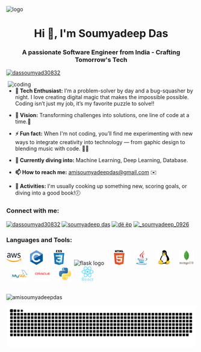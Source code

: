 ![logo](https://64.media.tumblr.com/cca4f06484b447c0687f0325af5b38c9/428a8db1dc8ae92f-87/s1280x1920/7c751558b1d93e15c2d885cff2162ddb95059b8d.gif)
<h1 align="center">Hi 👋, I'm Soumyadeep Das</h1>
<h3 align="center">A passionate Software Engineer from India - Crafting Tomorrow's Tech</h3>


<p align="left"> <a href="https://www.instagram.com/_soumyadeep_0926/" target="blank"><img src="https://img.shields.io/twitter/follow/soumya_0926?logo=instagram&style=for-the-badge" alt="dassoumyad30832" /></a> </p>
<img align="right" alt="coding" width="500" src="https://i.pinimg.com/originals/fb/c6/f3/fbc6f31bd3b84159470b973aca7e0f97.gif">

- **🔭 Tech Enthusiast:**  I’m a problem-solver by day and a bug-squasher by night. I love creating digital magic that makes the impossible possible. Coding isn’t just my job, it’s my favorite puzzle to solve‼️

- **🚀 Vision:**  Transforming challenges into solutions, one line of code at a time.🍁

- **⚡ Fun fact:**  When I'm not coding, you’ll find me experimenting with new ways to integrate creativity into technology — from gaphic design to blending music with code. 🎨🎶

- **💬 Currently diving into:**  Machine Learning, Deep Learning, Database.

- **📫 How to reach me:**  amisoumyadeepdas@gmail.com ✉️

- **📄 Activities:**  I'm usually cooking up something new, scoring goals, or diving into a good book!🕖

<h3 align="left">Connect with me:</h3>
<p align="left">
<a href="https://twitter.com/dassoumyad30832" target="blank"><img align="center" src="https://raw.githubusercontent.com/rahuldkjain/github-profile-readme-generator/master/src/images/icons/Social/twitter.svg" alt="dassoumyad30832" height="30" width="40" /></a>
<a href="https://linkedin.com/in/soumyadeep das" target="blank"><img align="center" src="https://raw.githubusercontent.com/rahuldkjain/github-profile-readme-generator/master/src/images/icons/Social/linked-in-alt.svg" alt="soumyadeep das" height="30" width="40" /></a>
<a href="https://fb.com/dë ëp" target="blank"><img align="center" src="https://raw.githubusercontent.com/rahuldkjain/github-profile-readme-generator/master/src/images/icons/Social/facebook.svg" alt="dë ëp" height="30" width="40" /></a>
<a href="https://instagram.com/_soumyadeep_0926" target="blank"><img align="center" src="https://raw.githubusercontent.com/rahuldkjain/github-profile-readme-generator/master/src/images/icons/Social/instagram.svg" alt="_soumyadeep_0926" height="30" width="40" /></a>
</p>

<h3 align="left">Languages and Tools:</h3>
<div align="left">
  <img src="https://raw.githubusercontent.com/devicons/devicon/master/icons/amazonwebservices/amazonwebservices-original-wordmark.svg" height="40" alt="aws logo" />
  <img width="12" />
  <img src="https://raw.githubusercontent.com/devicons/devicon/master/icons/c/c-original.svg" height="40" alt="c logo" />
  <img width="12" />
  <img src="https://raw.githubusercontent.com/devicons/devicon/master/icons/css3/css3-original-wordmark.svg" height="40" alt="css3 logo" />
  <img width="12" />
  <img src="https://www.pngfind.com/pngs/m/128-1286693_flask-framework-logo-svg-hd-png-download.png" height="40" alt="flask logo" />
  <img width="12" />
  <img src="https://raw.githubusercontent.com/devicons/devicon/master/icons/html5/html5-original-wordmark.svg" height="40" alt="html5 logo" />
  <img width="12" />
  <img src="https://raw.githubusercontent.com/devicons/devicon/master/icons/java/java-original.svg" height="40" alt="java logo" />
  <img width="12" />
  <img src="https://raw.githubusercontent.com/devicons/devicon/master/icons/linux/linux-original.svg" height="40" alt="linux logo" />
  <img width="12" />
  <img src="https://raw.githubusercontent.com/devicons/devicon/master/icons/mongodb/mongodb-original-wordmark.svg" height="40" alt="mongodb logo" />
  <img width="12" />
  <img src="https://raw.githubusercontent.com/devicons/devicon/master/icons/mysql/mysql-original-wordmark.svg" height="40" alt="mysql logo" />
  <img width="12" />
  <img src="https://raw.githubusercontent.com/devicons/devicon/master/icons/oracle/oracle-original.svg" height="40" alt="oracle logo" />
  <img width="12" />
  <img src="https://raw.githubusercontent.com/devicons/devicon/master/icons/python/python-original.svg" height="40" alt="python logo" />
  <img width="12" />
  <img src="https://raw.githubusercontent.com/devicons/devicon/master/icons/react/react-original-wordmark.svg" height="40" alt="react logo" />
</div>


##


<p><img align="center" src="https://github-readme-stats.vercel.app/api/top-langs?username=amisoumyadeepdas&show_icons=true&locale=en&layout=compact" alt="amisoumyadeepdas" /></p>



<picture>
  <source
    media="(prefers-color-scheme: dark)"
    srcset="https://raw.githubusercontent.com/platane/snk/output/github-contribution-grid-snake-dark.svg"
  />
  <source
    media="(prefers-color-scheme: light)"
    srcset="https://raw.githubusercontent.com/platane/snk/output/github-contribution-grid-snake.svg"
  />
  <img
    alt="github contribution grid snake animation"
    src="https://raw.githubusercontent.com/platane/snk/output/github-contribution-grid-snake.svg"
  />
</picture>


###
